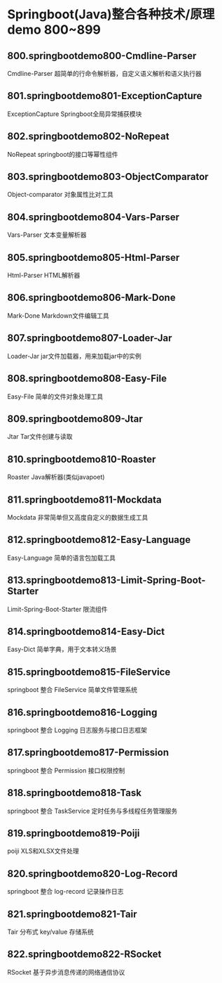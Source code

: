 # Springboot(Java)整合各种技术/原理demo 800~899
## 800.springbootdemo800-Cmdline-Parser
Cmdline-Parser 超简单的行命令解析器，自定义语义解析和语义执行器

## 801.springbootdemo801-ExceptionCapture
ExceptionCapture Springboot全局异常捕获模块

## 802.springbootdemo802-NoRepeat
NoRepeat springboot的接口等幂性组件

## 803.springbootdemo803-ObjectComparator
Object-comparator 对象属性比对工具

## 804.springbootdemo804-Vars-Parser
Vars-Parser 文本变量解析器

## 805.springbootdemo805-Html-Parser
Html-Parser HTML解析器

## 806.springbootdemo806-Mark-Done
Mark-Done Markdown文件编辑工具

## 807.springbootdemo807-Loader-Jar
Loader-Jar jar文件加载器，用来加载jar中的实例

## 808.springbootdemo808-Easy-File
Easy-File 简单的文件对象处理工具

## 809.springbootdemo809-Jtar
Jtar Tar文件创建与读取

## 810.springbootdemo810-Roaster
Roaster Java解析器(类似javapoet)

## 811.springbootdemo811-Mockdata
Mockdata 非常简单但又高度自定义的数据生成工具

## 812.springbootdemo812-Easy-Language
Easy-Language 简单的语言包加载工具

## 813.springbootdemo813-Limit-Spring-Boot-Starter
Limit-Spring-Boot-Starter 限流组件

## 814.springbootdemo814-Easy-Dict
Easy-Dict 简单字典，用于文本转义场景

## 815.springbootdemo815-FileService
springboot 整合 FileService 简单文件管理系统

## 816.springbootdemo816-Logging
springboot 整合 Logging 日志服务与接口日志框架

## 817.springbootdemo817-Permission
springboot 整合 Permission 接口权限控制

## 818.springbootdemo818-Task
springboot 整合 TaskService 定时任务与多线程任务管理服务

## 819.springbootdemo819-Poiji
poiji XLS和XLSX文件处理

## 820.springbootdemo820-Log-Record
springboot 整合 log-record 记录操作日志

## 821.springbootdemo821-Tair
Tair 分布式 key/value 存储系统

## 822.springbootdemo822-RSocket
RSocket 基于异步消息传递的网络通信协议